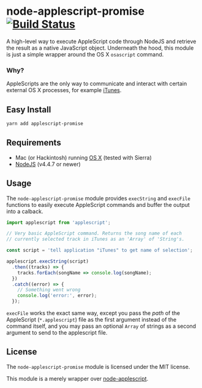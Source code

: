 # node-applescript-promise [![Build Status](https://travis-ci.org/lucasbento/node-applescript-promise.svg?branch=master)](https://travis-ci.org/lucasbento/node-applescript-promise)

A high-level way to execute AppleScript code through NodeJS and retrieve
the result as a native JavaScript object. Underneath the hood, this
module is just a simple wrapper around the OS X `osascript` command.

### Why?
AppleScripts are the only way to communicate and interact with certain
external OS X processes, for example [iTunes](http://www.itunes.com).

Easy Install
------------

```sh
yarn add applescript-promise
```

Requirements
------------

 * Mac (or Hackintosh) running [OS X](http://www.apple.com/macosx) (tested with Sierra)
 * [NodeJS](http://nodejs.org) (v4.4.7 or newer)

Usage
-----

The `node-applescript-promise` module provides `execString` and `execFile` functions
to easily execute AppleScript commands and buffer the output into a calback.

```js
import applescript from 'applescript';

// Very basic AppleScript command. Returns the song name of each
// currently selected track in iTunes as an 'Array' of 'String's.

const script = 'tell application "iTunes" to get name of selection';

applescript.execString(script)
  .then((tracks) => {
    tracks.forEach(songName => console.log(songName);
  })
  .catch((error) => {
    // Something went wrong
    console.log('error:', error);
  });
```

`execFile` works the exact same way, except you pass the _path_ of the AppleScript
(`*.applescript`) file as the first argument instead of the command itself, and you
may pass an optional `Array` of strings as a second argument to send to the applescript file.

License
-------

The `node-applescript-promise` module is licensed under the MIT license.

This module is a merely wrapper over [node-applescript](https://github.com/TooTallNate/node-applescript/).
